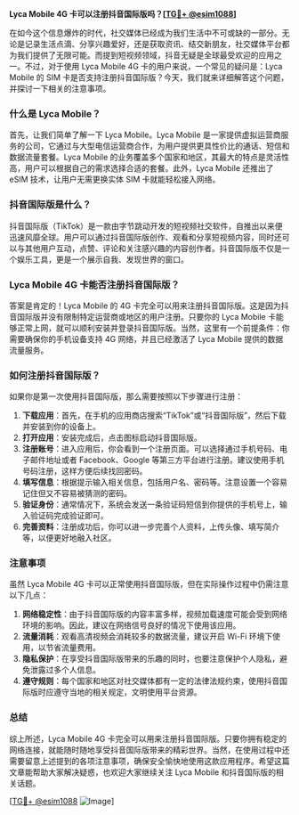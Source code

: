 **Lyca Mobile 4G 卡可以注册抖音国际版吗？[[TG💪+ @esim1088](https://t.me/s/esim1088)]**

在如今这个信息爆炸的时代，社交媒体已经成为我们生活中不可或缺的一部分。无论是记录生活点滴、分享兴趣爱好，还是获取资讯、结交新朋友，社交媒体平台都为我们提供了无限可能。而提到短视频领域，抖音无疑是全球最受欢迎的应用之一。不过，对于使用 Lyca Mobile 4G 卡的用户来说，一个常见的疑问是：Lyca Mobile 的 SIM 卡是否支持注册抖音国际版？今天，我们就来详细解答这个问题，并探讨一下相关的注意事项。

### 什么是 Lyca Mobile？

首先，让我们简单了解一下 Lyca Mobile。Lyca Mobile 是一家提供虚拟运营商服务的公司，它通过与大型电信运营商合作，为用户提供更具性价比的通话、短信和数据流量套餐。Lyca Mobile 的业务覆盖多个国家和地区，其最大的特点是灵活性高，用户可以根据自己的需求选择合适的套餐。此外，Lyca Mobile 还推出了 eSIM 技术，让用户无需更换实体 SIM 卡就能轻松接入网络。

### 抖音国际版是什么？

抖音国际版（TikTok）是一款由字节跳动开发的短视频社交软件，自推出以来便迅速风靡全球。用户可以通过抖音国际版创作、观看和分享短视频内容，同时还可以与其他用户互动，点赞、评论和关注感兴趣的内容创作者。抖音国际版不仅是一个娱乐工具，更是一个展示自我、发现世界的窗口。

### Lyca Mobile 4G 卡能否注册抖音国际版？

答案是肯定的！Lyca Mobile 的 4G 卡完全可以用来注册抖音国际版。这是因为抖音国际版并没有限制特定运营商或地区的用户注册。只要你的 Lyca Mobile 卡能够正常上网，就可以顺利安装并登录抖音国际版。当然，这里有一个前提条件：你需要确保你的手机设备支持 4G 网络，并且已经激活了 Lyca Mobile 提供的数据流量服务。

### 如何注册抖音国际版？

如果你是第一次使用抖音国际版，那么需要按照以下步骤进行注册：

1. **下载应用**：首先，在手机的应用商店搜索“TikTok”或“抖音国际版”，然后下载并安装到你的设备上。
2. **打开应用**：安装完成后，点击图标启动抖音国际版。
3. **注册账号**：进入应用后，你会看到一个注册页面。可以选择通过手机号码、电子邮件地址或者 Facebook、Google 等第三方平台进行注册。建议使用手机号码注册，这样方便后续找回密码。
4. **填写信息**：根据提示输入相关信息，包括用户名、密码等。注意设置一个容易记住但又不容易被猜测的密码。
5. **验证身份**：通常情况下，系统会发送一条验证码短信到你提供的手机号上，输入验证码完成验证即可。
6. **完善资料**：注册成功后，你可以进一步完善个人资料，上传头像、填写简介等，以便更好地融入社区。

### 注意事项

虽然 Lyca Mobile 4G 卡可以正常使用抖音国际版，但在实际操作过程中仍需注意以下几点：

1. **网络稳定性**：由于抖音国际版的内容丰富多样，视频加载速度可能会受到网络环境的影响。因此，建议在网络信号良好的情况下使用该应用。
2. **流量消耗**：观看高清视频会消耗较多的数据流量，建议开启 Wi-Fi 环境下使用，以节省流量费用。
3. **隐私保护**：在享受抖音国际版带来的乐趣的同时，也要注意保护个人隐私，避免泄露过多个人信息。
4. **遵守规则**：每个国家和地区对社交媒体都有一定的法律法规约束，使用抖音国际版时应遵守当地的相关规定，文明使用平台资源。

### 总结

综上所述，Lyca Mobile 4G 卡完全可以用来注册抖音国际版。只要你拥有稳定的网络连接，就能随时随地享受抖音国际版带来的精彩世界。当然，在使用过程中还需要留意上述提到的各项注意事项，确保安全愉快地使用这款应用程序。希望这篇文章能帮助大家解决疑惑，也欢迎大家继续关注 Lyca Mobile 和抖音国际版的相关话题。

[[TG💪+ @esim1088](https://t.me/s/esim1088) ![Image](https://i.postimg.cc/4NQfJmqS/Snipaste-2025-05-13-00-14-12.png)]